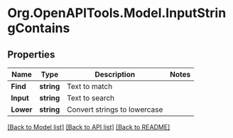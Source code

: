 
# Org.OpenAPITools.Model.InputStringContains

## Properties

Name | Type | Description | Notes
------------ | ------------- | ------------- | -------------
**Find** | **string** | Text to match | 
**Input** | **string** | Text to search | 
**Lower** | **string** | Convert strings to lowercase | 

[[Back to Model list]](../README.md#documentation-for-models)
[[Back to API list]](../README.md#documentation-for-api-endpoints)
[[Back to README]](../README.md)

